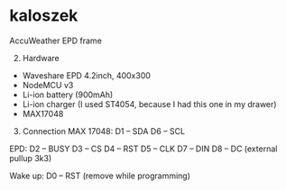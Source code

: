 # kaloszek
AccuWeather EPD frame

2.	Hardware
- Waveshare EPD  4.2inch, 400x300
- NodeMCU v3
- Li-ion battery (900mAh)
- Li-ion charger (I used ST4054, because I had this one in my drawer)
- MAX17048

3.	Connection
MAX 17048:
D1 – SDA 
D6 – SCL

EPD:
D2 – BUSY
D3 – CS
D4 – RST
D5 – CLK
D7 – DIN
D8 – DC (external pullup 3k3)

Wake up:
D0 – RST (remove while programming)
